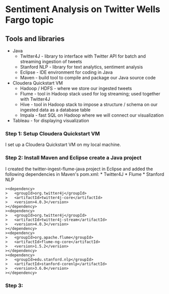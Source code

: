# Sentiment Analysis on Twitter Wells Fargo topic

## Tools and libraries

* Java
	* Twitter4J - library to interface with Twitter API for batch and streaming ingestion of tweets
	* Stanford NLP - library for text analytics, sentiment analysis
	* Eclipse - IDE environment for coding in Java
	* Maven - build tool to compile and package our Java source code
* Cloudera Quickstart VM
	* Hadoop / HDFS - where we store our ingested tweets
	* Flume - tool in Hadoop stack used for log streaming; used together with Twitter4J
	* Hive - tool in Hadoop stack to impose a structure / schema on our ingested data as a database table
	* Impala - fast SQL on Hadoop where we will connect our visualization
* Tableau - for displaying visualization

### Step 1: Setup Cloudera Quickstart VM

I set up a Cloudera Quickstart VM on my local machine.

### Step 2: Install Maven and Eclipse create a Java project

I created the twitter-ingest-flume-java project in Eclipse and added the following dependencies  in Maven's pom.xml:
	* Twitter4J
	* Flume
	* Stanford NLP
	
	><dependency>
  	>	<groupId>org.twitter4j</groupId>
  	>	<artifactId>twitter4j-core</artifactId>
  	>	<version>4.0.3</version>
  	></dependency>
  	><dependency>
  	>	<groupId>org.twitter4j</groupId>
  	>	<artifactId>twitter4j-stream</artifactId>
  	>	<version>4.0.3</version>
  	></dependency>
  	><dependency>
  	>	<groupId>org.apache.flume</groupId>
  	>	<artifactId>flume-ng-core</artifactId>
  	>	<version>1.5.2</version>
  	></dependency>
	><dependency>
	>	<groupId>edu.stanford.nlp</groupId>
	>	<artifactId>stanford-corenlp</artifactId>
	>	<version>3.6.0</version>
	></dependency>

### Step 3: 